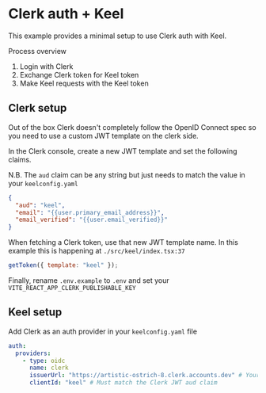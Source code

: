 # Clerk auth + Keel

This example provides a minimal setup to use Clerk auth with Keel.

Process overview

1. Login with Clerk
1. Exchange Clerk token for Keel token
1. Make Keel requests with the Keel token

## Clerk setup

Out of the box Clerk doesn't completely follow the OpenID Connect spec so you need to use a custom JWT template on the clerk side.

In the Clerk console, create a new JWT template and set the following claims.

N.B. The `aud` claim can be any string but just needs to match the value in your `keelconfig.yaml`

```json
{
  "aud": "keel",
  "email": "{{user.primary_email_address}}",
  "email_verified": "{{user.email_verified}}"
}
```

When fetching a Clerk token, use that new JWT template name. In this example this is happening at `./src/keel/index.tsx:37`

```js
getToken({ template: "keel" });
```

Finally, rename `.env.example` to `.env` and set your `VITE_REACT_APP_CLERK_PUBLISHABLE_KEY`

## Keel setup

Add Clerk as an auth provider in your `keelconfig.yaml` file

```yaml
auth:
  providers:
    - type: oidc
      name: clerk
      issuerUrl: "https://artistic-ostrich-8.clerk.accounts.dev" # Your Clerk url
      clientId: "keel" # Must match the Clerk JWT aud claim
```
